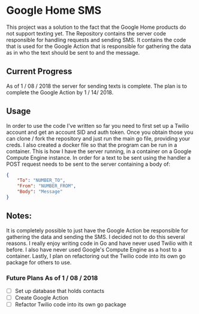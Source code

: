 # Google Home SMS

This project was a solution to the fact that the Google Home products do
not support texting yet. The Repository contains the server code responsible
for handling requests and sending SMS. It contains the code that is used for the 
Google Action that is responsible for gathering the data as in who the text
should be sent to and the message. 

## Current Progress
As of 1 / 08 / 2018 the server for sending texts is complete. 
The plan is to complete the Google Action by 1 / 14/ 2018. 

## Usage
In order to use the code I've written so far you need to first set up a
Twilio account and get an account SID and auth token. Once you obtain those
you can clone / fork the repository and just run the main go file, providing your creds. 
I also created a docker file so that the program can be run in a container. This is how 
I have the server running, in a container on a Google Compute Engine instance.
In order for a text to be sent using the handler a POST request needs to be sent
to the server containing a body of:
```json
{
    "To": "NUMBER_TO",
    "From": "NUMBER_FROM",
    "Body": "Message"
}
```

## Notes:
It is completely possible to just have the Google Action be responsible for gathering the
data and sending the SMS. I decided not to do this several reasons. I really enjoy writing
code in Go and have never used Twilio with it before. I also have never used Google's Compute
Engine as a host to a container. Lastly, I plan on refactoring out the Twilio code into its own
go package for others to use.


### Future Plans As of 1 / 08 / 2018
- [ ] Set up database that holds contacts
- [ ] Create Google Action
- [ ] Refactor Twilio code into its own go package 

